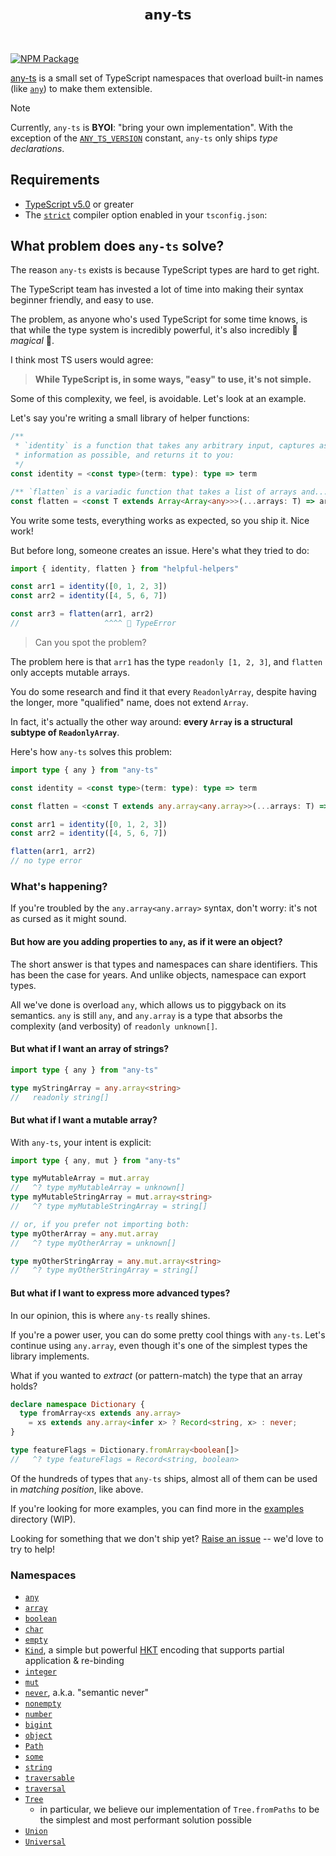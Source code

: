 
<br>
<h2 align="center">𝗮𝗻𝘆-𝘁𝘀</h2>
<br>

[![NPM Package][]](https://npmjs.org/package/any-ts)

[npm package]: https://img.shields.io/npm/v/any-ts.svg?color=44bb17

[any-ts](https://github.com/ahrjarrett/any-ts) is a small set of TypeScript namespaces that overload built-in names (like [`any`](https://www.typescriptlang.org/docs/handbook/2/everyday-types.html#any)) to make them extensible.

> [!NOTE]
> Currently, `any-ts` is **BYOI**: "bring your own implementation". With the exception of the [`ANY_TS_VERSION`](https://github.com/ahrjarrett/any-ts/blob/main/src/version.ts#L1-L2) constant, `any-ts` only ships _type declarations_.

## Requirements
- [TypeScript v5.0](https://devblogs.microsoft.com/typescript/announcing-typescript-5-0/) or greater
- The [`strict`](https://www.typescriptlang.org/tsconfig/#strict) compiler option enabled in your `tsconfig.json`:

## What problem does `any-ts` solve?

The reason `any-ts` exists is because TypeScript types are hard to get right.

The TypeScript team has invested a lot of time into making their syntax beginner friendly, and easy to use.

The problem, as anyone who's used TypeScript for some time knows, is that while the type system is incredibly powerful, it's also incredibly 🦄 _magical_ 🌈.

I think most TS users would agree:

> **While TypeScript is, in some ways, "easy" to use, it's not simple.** 

Some of this complexity, we feel, is avoidable. Let's look at an example.

Let's say you're writing a small library of helper functions:

```typescript
/**
 * `identity` is a function that takes any arbitrary input, captures as much type
 * information as possible, and returns it to you:
 */
const identity = <const type>(term: type): type => term

/** `flatten` is a variadic function that takes a list of arrays and... well, flattens them. */
const flatten = <const T extends Array<Array<any>>>(...arrays: T) => arrays.flat()
```

You write some tests, everything works as expected, so you ship it. Nice work!

But before long, someone creates an issue. Here's what they tried to do:

```typescript
import { identity, flatten } from "helpful-helpers"

const arr1 = identity([0, 1, 2, 3])
const arr2 = identity([4, 5, 6, 7])

const arr3 = flatten(arr1, arr2)
//                   ^^^^ 🚫 TypeError
```

> Can you spot the problem?


The problem here is that `arr1` has the type `readonly [1, 2, 3]`, and `flatten` only accepts mutable arrays.

You do some research and find it that every `ReadonlyArray`, despite having the longer, more "qualified" name, does not extend `Array`.

In fact, it's actually the other way around: **every `Array` is a structural subtype of `ReadonlyArray`**.

Here's how `any-ts` solves this problem:

```typescript
import type { any } from "any-ts"

const identity = <const type>(term: type): type => term

const flatten = <const T extends any.array<any.array>>(...arrays: T) => arrays.flat()

const arr1 = identity([0, 1, 2, 3])
const arr2 = identity([4, 5, 6, 7])

flatten(arr1, arr2)
// no type error
```

### What's happening?

If you're troubled by the `any.array<any.array>` syntax, don't worry: it's not as cursed as it might sound.

#### But how are you adding properties to `any`, as if it were an object?

The short answer is that types and namespaces can share identifiers. This has been the case for years. And unlike objects, namespace can export types.

All we've done is overload `any`, which allows us to piggyback on its semantics. `any` is still `any`, and `any.array` is a type that absorbs the complexity (and verbosity) of `readonly unknown[]`.

#### But what if I want an array of strings?

```typescript
import type { any } from "any-ts"

type myStringArray = any.array<string>
//   readonly string[]
```

#### But what if I want a mutable array?

With `any-ts`, your intent is explicit:

```typescript
import type { any, mut } from "any-ts"

type myMutableArray = mut.array
//   ^? type myMutableArray = unknown[]
type myMutableStringArray = mut.array<string>
//   ^? type myMutableStringArray = string[]

// or, if you prefer not importing both:
type myOtherArray = any.mut.array
//   ^? type myOtherArray = unknown[]

type myOtherStringArray = any.mut.array<string>
//   ^? type myOtherStringArray = string[]
```

#### But what if I want to express more advanced types?

In our opinion, this is where `any-ts` really shines.

If you're a power user, you can do some pretty cool things with `any-ts`. Let's continue using `any.array`, even though it's one of the simplest types the library implements.

What if you wanted to _extract_ (or pattern-match) the type that an array holds?

```typescript
declare namespace Dictionary {
  type fromArray<xs extends any.array> 
    = xs extends any.array<infer x> ? Record<string, x> : never;
}

type featureFlags = Dictionary.fromArray<boolean[]>
//   ^? type featureFlags = Record<string, boolean>
```

Of the hundreds of types that `any-ts` ships, almost all of them can be used in _matching position_, like above.

If you're looking for more examples, you can find more in the [examples](https://github.com/ahrjarrett/any-ts/tree/main/src/examples) directory (WIP).

Looking for something that we don't ship yet? [Raise an issue](https://github.com/ahrjarrett/any-ts/issues/new) -- we'd love to try to help!

### Namespaces

- [`any`](https://github.com/ahrjarrett/any-ts/blob/main/src/any.ts)
- [`array`](https://github.com/ahrjarrett/any-ts/blob/main/src/array.ts)
- [`boolean`](https://github.com/ahrjarrett/any-ts/blob/main/src/boolean/boolean.ts)
- [`char`](https://github.com/ahrjarrett/any-ts/blob/main/src/string/char.ts)
- [`empty`](https://github.com/ahrjarrett/any-ts/blob/main/src/empty.ts)
- [`Kind`](https://github.com/ahrjarrett/any-ts/blob/main/src/kind/kind.ts), a simple but powerful [HKT](https://en.wikipedia.org/wiki/Kind_(type_theory)) encoding that supports partial application & re-binding
- [`integer`](https://github.com/ahrjarrett/any-ts/blob/main/src/number/integer.ts)
- [`mut`](https://github.com/ahrjarrett/any-ts/blob/main/src/mutable/mutable.ts)
- [`never`](https://github.com/ahrjarrett/any-ts/blob/main/src/never/never.ts), a.k.a. "semantic never"
- [`nonempty`](https://github.com/ahrjarrett/any-ts/blob/main/src/empty.ts)
- [`number`](https://github.com/ahrjarrett/any-ts/blob/main/src/number/number.ts)
- [`bigint`](https://github.com/ahrjarrett/any-ts/blob/main/src/number/bigint.ts)
- [`object`](https://github.com/ahrjarrett/any-ts/blob/main/src/object.ts)
- [`Path`](https://github.com/ahrjarrett/any-ts/blob/main/src/paths/Path.ts)
- [`some`](https://github.com/ahrjarrett/any-ts/blob/main/src/some.ts)
- [`string`](https://github.com/ahrjarrett/any-ts/blob/main/src/string/string.ts)
- [`traversable`](https://github.com/ahrjarrett/any-ts/blob/main/src/traversable/traversable.ts)
- [`traversal`](https://github.com/ahrjarrett/any-ts/blob/main/src/traversable/traversal.ts)
- [`Tree`](https://github.com/ahrjarrett/any-ts/blob/main/src/tree/tree.ts)
  - in particular, we believe our implementation of `Tree.fromPaths` to be the simplest and most performant solution possible
- [`Union`](https://github.com/ahrjarrett/any-ts/blob/main/src/union/union.ts)
- [`Universal`](https://github.com/ahrjarrett/any-ts/blob/main/src/universal/universal.ts)


